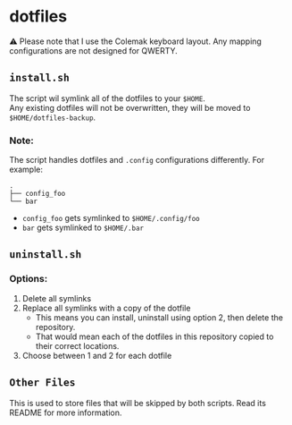 # dotfiles

⚠️ Please note that I use the Colemak keyboard layout. Any mapping configurations are not designed for QWERTY.

## `install.sh`
The script wil symlink all of the dotfiles to your `$HOME`.\
Any existing dotfiles will not be overwritten, they will be moved to `$HOME/dotfiles-backup`.

### Note:
The script handles dotfiles and `.config` configurations differently. For example:
```
.
├── config_foo
└── bar
```
- `config_foo` gets symlinked to `$HOME/.config/foo`
- `bar` gets symlinked to `$HOME/.bar`

## `uninstall.sh`
### Options:
1. Delete all symlinks
2. Replace all symlinks with a copy of the dotfile
    - This means you can install, uninstall using option 2, then delete the repository.
    - That would mean each of the dotfiles in this repository copied to their correct locations.
3. Choose between 1 and 2 for each dotfile

## `Other Files`
This is used to store files that will be skipped by both scripts. Read its README for more information.
